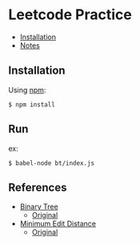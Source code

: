 # Leetcode Practice

- [Installation](#installation)
- [Notes](./Notes.md)


## Installation

Using [npm](https://www.npmjs.com/):

```
$ npm install
```

## Run

ex:

```
$ babel-node bt/index.js
```

## References
- [Binary Tree](./references/trees.html)
    - [Original](https://www.cs.cmu.edu/~adamchik/15-121/lectures/Trees/trees.html)
- [Minimum Edit Distance](./references/med.pdf)
    - [Original](https://web.stanford.edu/class/cs124/lec/med.pdf)
